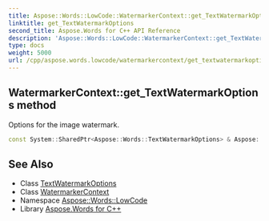 ```yaml
---
title: Aspose::Words::LowCode::WatermarkerContext::get_TextWatermarkOptions method
linktitle: get_TextWatermarkOptions
second_title: Aspose.Words for C++ API Reference
description: 'Aspose::Words::LowCode::WatermarkerContext::get_TextWatermarkOptions method. Options for the image watermark in C++.'
type: docs
weight: 5000
url: /cpp/aspose.words.lowcode/watermarkercontext/get_textwatermarkoptions/
---
```

## WatermarkerContext::get_TextWatermarkOptions method


Options for the image watermark.

```cpp
const System::SharedPtr<Aspose::Words::TextWatermarkOptions> & Aspose::Words::LowCode::WatermarkerContext::get_TextWatermarkOptions() const
```

## See Also

* Class [TextWatermarkOptions](../../../aspose.words/textwatermarkoptions/)
* Class [WatermarkerContext](../)
* Namespace [Aspose::Words::LowCode](../../)
* Library [Aspose.Words for C++](../../../)
